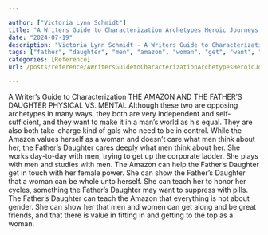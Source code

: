 ```yaml
---

author: ["Victoria Lynn Schmidt"]
title: "A Writers Guide to Characterization Archetypes Heroic Journeys and Other Elements of Dynamic Character Development - part0007_split_008.html"
date: "2024-07-19"
description: "Victoria Lynn Schmidt - A Writers Guide to Characterization Archetypes Heroic Journeys and Other Elements of Dynamic Character Development"
tags: ["father", "daughter", "men", "amazon", "woman", "get", "want", "value", "care", "think", "show", "teach", "writer", "guide", "characterization", "physical", "v", "mental", "although", "two", "opposing", "archetype", "many", "way", "independent"]
categories: [Reference]
url: /posts/reference/AWritersGuidetoCharacterizationArchetypesHeroicJourneysandOtherElementsofDynamicCharacterDevelopment-part0007split008html

---
```



A Writer’s Guide to Characterization
 THE AMAZON AND THE FATHER’S DAUGHTER
PHYSICAL VS. MENTAL
Although these two are opposing archetypes in many ways, they both are very independent and self-sufficient, and they want to make it in a man’s world as his equal. They are also both take-charge kind of gals who need to be in control.
While the Amazon values herself as a woman and doesn’t care what men think about her, the Father’s Daughter cares deeply what men think about her. She works day-to-day with men, trying to get up the corporate ladder. She plays with men and studies with men.
The Amazon can help the Father’s Daughter get in touch with her female power. She can show the Father’s Daughter that a woman can be whole unto herself. She can teach her to honor her cycles, something the Father’s Daughter may want to suppress with pills.
The Father’s Daughter can teach the Amazon that everything is not about gender. She can show her that men and women can get along and be great friends, and that there is value in fitting in and getting to the top as a woman.
